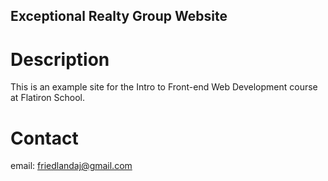Exceptional Realty Group Website
---

# Description

This is an example site for the Intro to Front-end Web Development course at Flatiron School.

# Contact 

email: friedlandaj@gmail.com

